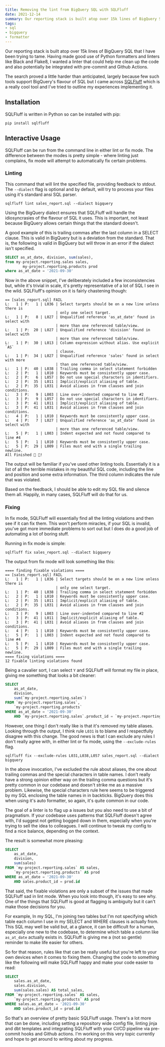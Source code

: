 ```yaml
---
title: Removing the lint from BigQuery SQL with SQLFluff
date: 2021-12-14
summary: Our reporting stack is built atop over 15k lines of BigQuery SQL that I have been trying to tame. Having made good use of Python formatters and linters like Black and Flake8, I wanted a linter that could help me clean up the code and also potentially be integrated with pre-commit and Github Actions.
tags:
- sql
- bigquery
- formatter
---
```


Our reporting stack is built atop over 15k lines of BigQuery SQL that I have been trying to tame. Having made good use of Python formatters and linters like Black and Flake8, I wanted a linter that could help me clean up the code and also potentially be integrated with pre-commit and Github Actions.

The search proved a little harder than anticipated, largely because few such tools support BigQuery's flavour of SQL but I came across [SQLFluff](https://www.sqlfluff.com/) which is a really cool tool and I've tried to outline my experiences implementing it.

## Installation

SQLFluff is written in Python so can be installed with pip:

```bash{promptHost: "deathstar"}
pip install sqlfluff
```

## Interactive Usage

SQLFluff can be run from the command line in either lint or fix mode. The difference between the modes is pretty simple - where linting just complains, fix mode will attempt to automatically fix certain problems.

### Linting

This command that will lint the specified file, providing feedback to stdout. The `--dialect` flag is optional and by default, will try to process your files using it's standard ansi SQL parser.

```bash{promptHost: "deathstar"}
sqlfluff lint sales_report.sql --dialect bigquery
```

Using the BigQuery dialect ensures that SQLFluff will handle the idiosyncrasies of the flavour of SQL it uses. This is important, not least because BigQuery allows certain things that the standard doesn't.

A good example of this is trailing commas after the last column in a SELECT clause. This is valid in BigQuery but is a deviation from the standard. That is, the following is valid in BigQuery but will throw in an error if the dialect isn't specified.

```SQL
SELECT as_at_date, division, sum(sales),
from my-project.reporting.sales sales,
        my-project.reporting.products prod
where as_at_date = '2021-09-30'
```

Now in the above snippet, I've deliberately included a few inconsistencies but, while it's trivial in scale, it's pretty representative of a lot of SQL I see in the wild. SQLFluff's opinion on it is fairly chastening though:

```
== [sales_report.sql] FAIL
L:   1 | P:   1 | L036 | Select targets should be on a new line unless there is
                       | only one select target.
L:   1 | P:   8 | L027 | Unqualified reference 'as_at_date' found in select with
                       | more than one referenced table/view.
L:   1 | P:  20 | L027 | Unqualified reference 'division' found in select with
                       | more than one referenced table/view.
L:   1 | P:  30 | L013 | Column expression without alias. Use explicit `AS`
                       | clause.
L:   1 | P:  34 | L027 | Unqualified reference 'sales' found in select with more
                       | than one referenced table/view.
L:   1 | P:  40 | L038 | Trailing comma in select statement forbidden
L:   2 | P:   1 | L010 | Keywords must be consistently upper case.
L:   2 | P:   6 | L057 | Do not use special characters in identifiers.
L:   2 | P:  35 | L011 | Implicit/explicit aliasing of table.
L:   2 | P:  35 | L031 | Avoid aliases in from clauses and join conditions.
L:   3 | P:   9 | L003 | Line over-indented compared to line #2
L:   3 | P:   9 | L057 | Do not use special characters in identifiers.
L:   3 | P:  41 | L011 | Implicit/explicit aliasing of table.
L:   3 | P:  41 | L031 | Avoid aliases in from clauses and join conditions.
L:   4 | P:   1 | L010 | Keywords must be consistently upper case.
L:   4 | P:   7 | L027 | Unqualified reference 'as_at_date' found in select with
                       | more than one referenced table/view.
L:   5 | P:   1 | L003 | Indent expected and not found compared to line #4
L:   5 | P:   1 | L010 | Keywords must be consistently upper case.
L:   5 | P:  29 | L009 | Files must end with a single trailing newline.
All Finished 📜 🎉!
```

The output will be familiar if you've used other linting tools. Essentially it is a list of all the terrible mistakes in my beautiful SQL code, including the line and position and some extra information. The third column indicates the rule that was violated.

Based on the feedback, I should be able to edit my SQL file and silence them all. Happily, in many cases, SQLFluff will do that for us.

### Fixing

In fix mode, SQLFluff will essentially find all the linting violations and then see if it can fix them. This won't perform miracles, if your SQL is invalid, you've got more immediate problems to sort out but I does do a good job of automating a lot of boring stuff.

Running in fix mode is simple:

```bash{promptHost: "deathstar"}
sqlfluff fix sales_report.sql --dialect bigquery
```

The output from fix mode will look something like this:

```
==== finding fixable violations ====
== [sales_report.sql] FAIL
L:   1 | P:   1 | L036 | Select targets should be on a new line unless there is
                       | only one select target.
L:   1 | P:  40 | L038 | Trailing comma in select statement forbidden
L:   2 | P:   1 | L010 | Keywords must be consistently upper case.
L:   2 | P:  35 | L011 | Implicit/explicit aliasing of table.
L:   2 | P:  35 | L031 | Avoid aliases in from clauses and join conditions.
L:   3 | P:   9 | L003 | Line over-indented compared to line #2
L:   3 | P:  41 | L011 | Implicit/explicit aliasing of table.
L:   3 | P:  41 | L031 | Avoid aliases in from clauses and join conditions.
L:   4 | P:   1 | L010 | Keywords must be consistently upper case.
L:   5 | P:   1 | L003 | Indent expected and not found compared to line #4
L:   5 | P:   1 | L010 | Keywords must be consistently upper case.
L:   5 | P:  29 | L009 | Files must end with a single trailing newline.
==== fixing violations ====
12 fixable linting violations found
```

Being a cavalier sort, I can select `Y` and SQLFluff will format my file in place, giving me something that looks a bit cleaner:

```sql
SELECT
    as_at_date,
    division,
    sum(`my-project.reporting.sales`)
FROM `my-project.reporting.sales`,
    `my-project.reporting.products`
WHERE as_at_date = '2021-09-30'
    AND `my-project.reporting.sales`.product_id = `my-project.reporting.products`.id
```

However, one thing I don't really like is that it's removed my table aliases. Looking through the output, I think rule `L031` is to blame and I respectfully disagree with this change. The good news is that I can exclude any rules I don't really agree with, in either lint or fix mode, using the `--exclude-rules` flag.

```bash{promptHost: "deathstar"}
sqlfluff fix --exclude-rules L031,L038,L057 sales_report.sql --dialect bigquery
```

In the above invocation, I've excluded the rule about aliases, the one about trailing commas and the special characters in table names. I don't really have a strong opinion either way on the trailing comma questions but it's pretty common in our codebase and doesn't strike me as a massive problem. Likewise, the special characters rule here seems to be triggered by my SQL enclosing the table names in in backticks. BigQuery does this when using it's auto formatter, so again, it's quite common in our code.

The goal of a linter is to flag up a issues but you also need to use a bit of pragmatism. If your codebase uses patterns that SQLFluff doesn't agree with, I'd suggest not getting bogged down in them, especially when you're trying to sell the idea to colleagues. I will continue to tweak my config to find a nice balance, depending on the context.

The result is somewhat more pleasing:

```sql
SELECT
    as_at_date,
    division,
    sum(sales)
FROM `my-project.reporting.sales` AS sales,
    `my-project.reporting.products` AS prod
WHERE as_at_date = '2021-09-30'
    AND sales.product_id = prod.id
```


That said, the fixable violations are only a subset of the issues that made SQLFluff sad in lint mode. When you look into though, it's easy to see why. One of the things that SQLFluff is good at flagging is ambiguity but it can't make those decisions for you.

For example, In my SQL, I'm joining two tables but I'm not specifying which table each column I use in my SELECT and WHERE clauses is actually from. This SQL may well be valid but, at a glance, it can be difficult for a human, especially one new to the codebase, to determine which table a column like `as_at_date` actually exists in. SQLFluff is giving me a (not so gentle) reminder to make life easier for others.

So for that reason, rules like that can be really useful but you're left to your own devices when it comes to fixing them. Changing the code to something like the following will make SQLFluff happy and make your code easier to read:

```sql
SELECT
    sales.as_at_date,
    sales.division,
    sum(sales.sales) AS total_sales,
FROM `my-project.reporting.sales` AS sales,
    `my-project.reporting.products` AS prod
WHERE sales.as_at_date = '2021-09-30'
    AND sales.product_id = prod.id
```

So that's an overview of pretty basic SQLFluff usage. There's a lot more that can be done, including setting a repository wide config file, linting jinja and dbt templates and integrating SQLFluff with your CI/CD pipeline via pre-commit hooks and Github actions. I'm working on this very topic currently and hope to get around to writing about my progress.
